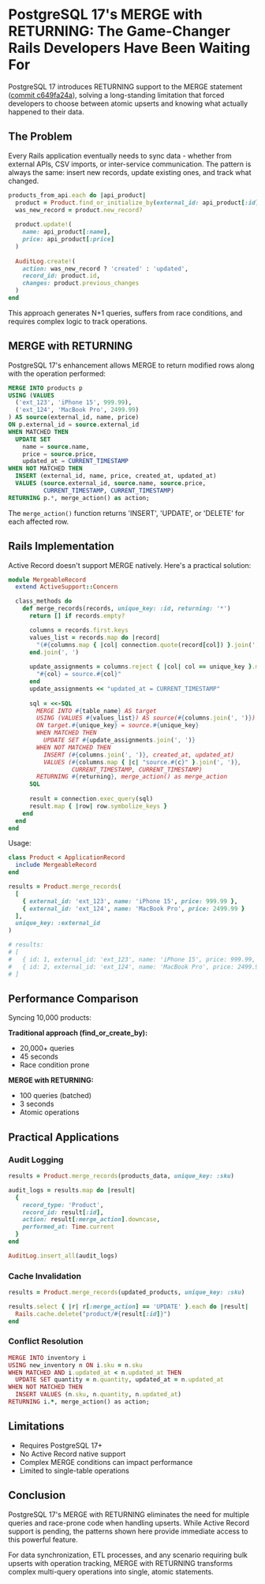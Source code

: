 # PostgreSQL 17's MERGE with RETURNING: The Game-Changer Rails Developers Have Been Waiting For

PostgreSQL 17 introduces RETURNING support to the MERGE statement ([commit c649fa24a](https://git.postgresql.org/gitweb/?p=postgresql.git;a=commitdiff;h=c649fa24a)), solving a long-standing limitation that forced developers to choose between atomic upserts and knowing what actually happened to their data.

## The Problem

Every Rails application eventually needs to sync data - whether from external APIs, CSV imports, or inter-service communication. The pattern is always the same: insert new records, update existing ones, and track what changed.

```ruby
products_from_api.each do |api_product|
  product = Product.find_or_initialize_by(external_id: api_product[:id])
  was_new_record = product.new_record?
  
  product.update!(
    name: api_product[:name],
    price: api_product[:price]
  )
  
  AuditLog.create!(
    action: was_new_record ? 'created' : 'updated',
    record_id: product.id,
    changes: product.previous_changes
  )
end
```

This approach generates N+1 queries, suffers from race conditions, and requires complex logic to track operations.

## MERGE with RETURNING

PostgreSQL 17's enhancement allows MERGE to return modified rows along with the operation performed:

```sql
MERGE INTO products p
USING (VALUES 
  ('ext_123', 'iPhone 15', 999.99),
  ('ext_124', 'MacBook Pro', 2499.99)
) AS source(external_id, name, price)
ON p.external_id = source.external_id
WHEN MATCHED THEN
  UPDATE SET 
    name = source.name,
    price = source.price,
    updated_at = CURRENT_TIMESTAMP
WHEN NOT MATCHED THEN
  INSERT (external_id, name, price, created_at, updated_at)
  VALUES (source.external_id, source.name, source.price, 
          CURRENT_TIMESTAMP, CURRENT_TIMESTAMP)
RETURNING p.*, merge_action() as action;
```

The `merge_action()` function returns 'INSERT', 'UPDATE', or 'DELETE' for each affected row.

## Rails Implementation

Active Record doesn't support MERGE natively. Here's a practical solution:

```ruby
module MergeableRecord
  extend ActiveSupport::Concern

  class_methods do
    def merge_records(records, unique_key: :id, returning: '*')
      return [] if records.empty?

      columns = records.first.keys
      values_list = records.map do |record|
        "(#{columns.map { |col| connection.quote(record[col]) }.join(', ')})"
      end.join(', ')
      
      update_assignments = columns.reject { |col| col == unique_key }.map do |col|
        "#{col} = source.#{col}"
      end
      update_assignments << "updated_at = CURRENT_TIMESTAMP"
      
      sql = <<-SQL
        MERGE INTO #{table_name} AS target
        USING (VALUES #{values_list}) AS source(#{columns.join(', ')})
        ON target.#{unique_key} = source.#{unique_key}
        WHEN MATCHED THEN
          UPDATE SET #{update_assignments.join(', ')}
        WHEN NOT MATCHED THEN
          INSERT (#{columns.join(', ')}, created_at, updated_at)
          VALUES (#{columns.map { |c| "source.#{c}" }.join(', ')}, 
                  CURRENT_TIMESTAMP, CURRENT_TIMESTAMP)
        RETURNING #{returning}, merge_action() as merge_action
      SQL
      
      result = connection.exec_query(sql)
      result.map { |row| row.symbolize_keys }
    end
  end
end
```

Usage:

```ruby
class Product < ApplicationRecord
  include MergeableRecord
end

results = Product.merge_records(
  [
    { external_id: 'ext_123', name: 'iPhone 15', price: 999.99 },
    { external_id: 'ext_124', name: 'MacBook Pro', price: 2499.99 }
  ],
  unique_key: :external_id
)

# results:
# [
#   { id: 1, external_id: 'ext_123', name: 'iPhone 15', price: 999.99, merge_action: 'UPDATE' },
#   { id: 2, external_id: 'ext_124', name: 'MacBook Pro', price: 2499.99, merge_action: 'INSERT' }
# ]
```

## Performance Comparison

Syncing 10,000 products:

**Traditional approach (find_or_create_by):**
- 20,000+ queries
- 45 seconds
- Race condition prone

**MERGE with RETURNING:**
- 100 queries (batched)
- 3 seconds
- Atomic operations

## Practical Applications

### Audit Logging
```ruby
results = Product.merge_records(products_data, unique_key: :sku)

audit_logs = results.map do |result|
  {
    record_type: 'Product',
    record_id: result[:id],
    action: result[:merge_action].downcase,
    performed_at: Time.current
  }
end

AuditLog.insert_all(audit_logs)
```

### Cache Invalidation
```ruby
results = Product.merge_records(updated_products, unique_key: :sku)

results.select { |r| r[:merge_action] == 'UPDATE' }.each do |result|
  Rails.cache.delete("product/#{result[:id]}")
end
```

### Conflict Resolution
```ruby
MERGE INTO inventory i
USING new_inventory n ON i.sku = n.sku
WHEN MATCHED AND i.updated_at < n.updated_at THEN
  UPDATE SET quantity = n.quantity, updated_at = n.updated_at
WHEN NOT MATCHED THEN
  INSERT VALUES (n.sku, n.quantity, n.updated_at)
RETURNING i.*, merge_action() as action;
```

## Limitations

- Requires PostgreSQL 17+
- No Active Record native support
- Complex MERGE conditions can impact performance
- Limited to single-table operations

## Conclusion

PostgreSQL 17's MERGE with RETURNING eliminates the need for multiple queries and race-prone code when handling upserts. While Active Record support is pending, the patterns shown here provide immediate access to this powerful feature.

For data synchronization, ETL processes, and any scenario requiring bulk upserts with operation tracking, MERGE with RETURNING transforms complex multi-query operations into single, atomic statements.